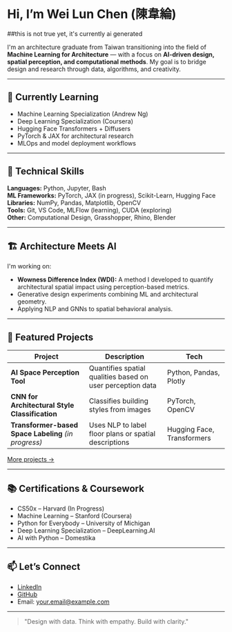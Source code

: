 # Hi, I’m Wei Lun Chen (陳韋綸)
##this is not true yet, it's currently ai generated 

I'm an architecture graduate from Taiwan transitioning into the field of **Machine Learning for Architecture** — with a focus on **AI-driven design, spatial perception, and computational methods**. My goal is to bridge design and research through data, algorithms, and creativity.

---

## 🧠 Currently Learning

- Machine Learning Specialization (Andrew Ng)
- Deep Learning Specialization (Coursera)
- Hugging Face Transformers + Diffusers
- PyTorch & JAX for architectural research
- MLOps and model deployment workflows

---

## 🔧 Technical Skills

**Languages:** Python, Jupyter, Bash  
**ML Frameworks:** PyTorch, JAX (in progress), Scikit-Learn, Hugging Face  
**Libraries:** NumPy, Pandas, Matplotlib, OpenCV  
**Tools:** Git, VS Code, MLFlow (learning), CUDA (exploring)  
**Other:** Computational Design, Grasshopper, Rhino, Blender

---

## 🏗️ Architecture Meets AI

I'm working on:
- **Wowness Difference Index (WDI):** A method I developed to quantify architectural spatial impact using perception-based metrics.
- Generative design experiments combining ML and architectural geometry.
- Applying NLP and GNNs to spatial behavioral analysis.

---

## 📂 Featured Projects

| Project | Description | Tech |
|--------|-------------|------|
| **AI Space Perception Tool** | Quantifies spatial qualities based on user perception data | Python, Pandas, Plotly |
| **CNN for Architectural Style Classification** | Classifies building styles from images | PyTorch, OpenCV |
| **Transformer-based Space Labeling** *(in progress)* | Uses NLP to label floor plans or spatial descriptions | Hugging Face, Transformers |

[More projects →](https://github.com/your-username?tab=repositories)

---

## 📚 Certifications & Coursework

- CS50x – Harvard (In Progress)
- Machine Learning – Stanford (Coursera)
- Python for Everybody – University of Michigan
- Deep Learning Specialization – DeepLearning.AI
- AI with Python – Domestika

---

## 📫 Let’s Connect

- [LinkedIn](https://www.linkedin.com/in/your-profile)
- [GitHub](https://github.com/your-username)
- Email: your.email@example.com

---

> "Design with data. Think with empathy. Build with clarity."